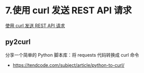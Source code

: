 # 7.使用 curl 发送 REST API 请求

[使用 curl 发送 REST API 请求](https://www.11meigui.com/2022/shi-yong-curl-fa-song-rest-api-qing-qiu.html)

## py2curl

分享一个简单的 Python 脚本库：将 requests 代码转换成 curl 命令

- https://tendcode.com/subject/article/python-to-curl/
